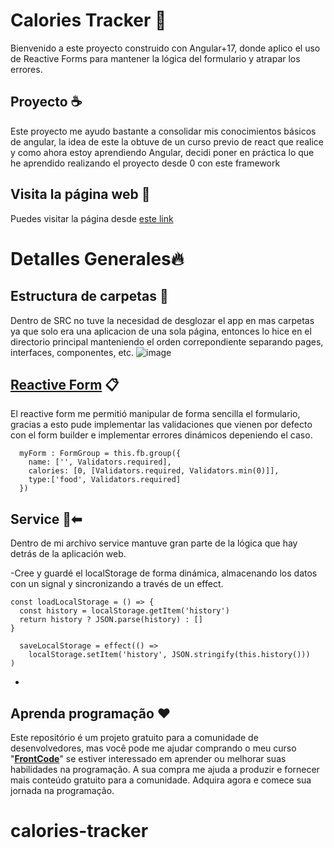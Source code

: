 # Calories Tracker 📜

Bienvenido a este proyecto construido con Angular+17, donde aplico el uso de Reactive Forms para mantener la lógica del formulario y atrapar los errores.

## Proyecto ☕️

Este proyecto me ayudo bastante a consolidar mis conocimientos básicos de angular, la idea de este la obtuve de un curso previo de react que realice y como ahora estoy aprendiendo Angular, decidi poner en práctica lo que he aprendido realizando el proyecto desde 0 con este framework

## Visita la página web 🎉

Puedes visitar la página desde [este link](calories-tracker-bastian.netlify.app)


# Detalles Generales🔥


## Estructura de carpetas 📁
Dentro de SRC no tuve la necesidad de desglozar el app en mas carpetas ya que solo era una aplicacion de una sola página, entonces lo hice en el directorio principal manteniendo el orden correpondiente separando pages, interfaces, componentes, etc.
![image](https://github.com/user-attachments/assets/29ea5605-1a27-4d7e-b240-fc0304e59e90)


## [Reactive Form](./) 📋
El reactive form me permitió manipular de forma sencilla el formulario, gracias a esto pude implementar las validaciones que vienen por defecto con el form builder e implementar errores dinámicos depeniendo el caso. 
```
  myForm : FormGroup = this.fb.group({
    name: ['', Validators.required],
    calories: [0, [Validators.required, Validators.min(0)]],
    type:['food', Validators.required]
  })
```

## Service 📂⬅
Dentro de mi archivo service mantuve gran parte de la lógica que hay detrás de la aplicación web.

-Cree y guardé el localStorage de forma dinámica, almacenando los datos con un signal y sincronizando a través de un effect.
```
const loadLocalStorage = () => {
  const history = localStorage.getItem('history')
  return history ? JSON.parse(history) : []
}
```

```
  saveLocalStorage = effect(() =>
    localStorage.setItem('history', JSON.stringify(this.history()))
)
```
-



## Aprenda programação ❤️

Este repositório é um projeto gratuito para a comunidade de desenvolvedores, mas você pode me ajudar comprando o meu curso "**[FrontCode](https://iuricode.com/frontcode)**" se estiver interessado em aprender ou melhorar suas habilidades na programação. A sua compra me ajuda a produzir e fornecer mais conteúdo gratuito para a comunidade. Adquira agora e comece sua jornada na programação.
# calories-tracker
